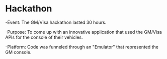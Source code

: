 # Hackathon
-Event:  The GM/Visa hackathon lasted 30 hours.

-Purpose:  To come up with an innovative application that used the GM/Visa APIs for the console of their vehicles.

-Platform:  Code was funneled through an "Emulator" that represented the GM console.
